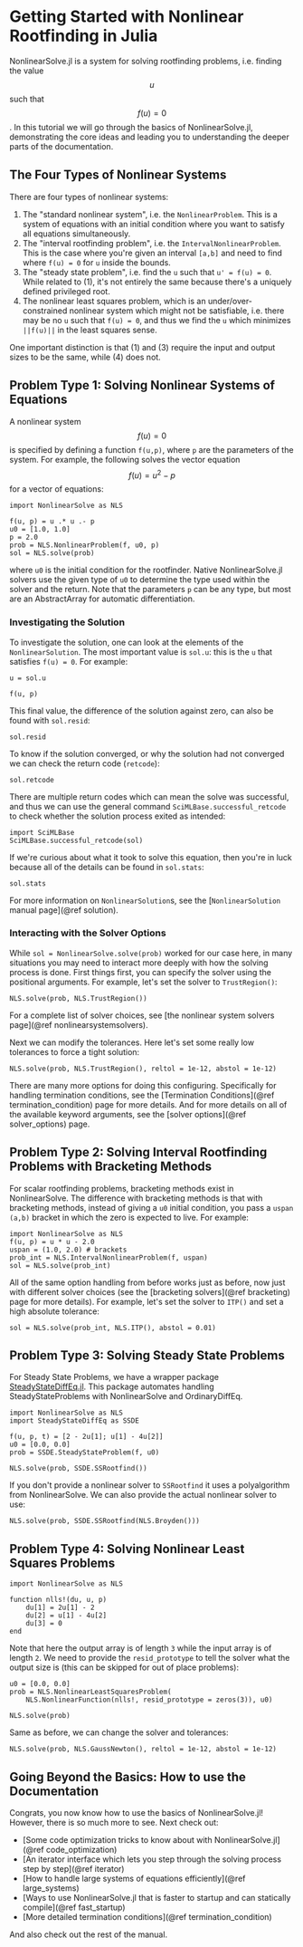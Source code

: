 # Getting Started with Nonlinear Rootfinding in Julia

NonlinearSolve.jl is a system for solving rootfinding problems, i.e. finding the value $$u$$
such that $$f(u) = 0$$. In this tutorial we will go through the basics of NonlinearSolve.jl,
demonstrating the core ideas and leading you to understanding the deeper parts of the
documentation.

## The Four Types of Nonlinear Systems

There are four types of nonlinear systems:

 1. The "standard nonlinear system", i.e. the `NonlinearProblem`. This is a system of
    equations with an initial condition where you want to satisfy all equations
    simultaneously.
 2. The "interval rootfinding problem", i.e. the `IntervalNonlinearProblem`. This is the
    case where you're given an interval `[a,b]` and need to find where `f(u) = 0` for `u`
    inside the bounds.
 3. The "steady state problem", i.e. find the `u` such that `u' = f(u) = 0`. While related
    to (1), it's not entirely the same because there's a uniquely defined privileged root.
 4. The nonlinear least squares problem, which is an under/over-constrained nonlinear system
    which might not be satisfiable, i.e. there may be no `u` such that `f(u) = 0`, and thus
    we find the `u` which minimizes `||f(u)||` in the least squares sense.

One important distinction is that (1) and (3) require the input and output sizes to be the
same, while (4) does not.

## Problem Type 1: Solving Nonlinear Systems of Equations

A nonlinear system $$f(u) = 0$$ is specified by defining a function `f(u,p)`, where `p` are
the parameters of the system. For example, the following solves the vector
equation $$f(u) = u^2 - p$$ for a vector of equations:

```@example 1
import NonlinearSolve as NLS

f(u, p) = u .* u .- p
u0 = [1.0, 1.0]
p = 2.0
prob = NLS.NonlinearProblem(f, u0, p)
sol = NLS.solve(prob)
```

where `u0` is the initial condition for the rootfinder. Native NonlinearSolve.jl solvers use
the given type of `u0` to determine the type used within the solver and the return. Note
that the parameters `p` can be any type, but most are an AbstractArray for automatic
differentiation.

### Investigating the Solution

To investigate the solution, one can look at the elements of the `NonlinearSolution`. The
most important value is `sol.u`: this is the `u` that satisfies `f(u) = 0`. For example:

```@example 1
u = sol.u
```

```@example 1
f(u, p)
```

This final value, the difference of the solution against zero, can also be found with
`sol.resid`:

```@example 1
sol.resid
```

To know if the solution converged, or why the solution had not converged we can check the
return code (`retcode`):

```@example 1
sol.retcode
```

There are multiple return codes which can mean the solve was successful, and thus we can use
the general command `SciMLBase.successful_retcode` to check whether the solution process
exited as intended:

```@example 1
import SciMLBase
SciMLBase.successful_retcode(sol)
```

If we're curious about what it took to solve this equation, then you're in luck because all
of the details can be found in `sol.stats`:

```@example 1
sol.stats
```

For more information on `NonlinearSolution`s, see the
[`NonlinearSolution` manual page](@ref solution).

### Interacting with the Solver Options

While `sol = NonlinearSolve.solve(prob)` worked for our case here, in many situations you may need to
interact more deeply with how the solving process is done. First things first, you can
specify the solver using the positional arguments. For example, let's set the solver to
`TrustRegion()`:

```@example 1
NLS.solve(prob, NLS.TrustRegion())
```

For a complete list of solver choices, see
[the nonlinear system solvers page](@ref nonlinearsystemsolvers).

Next we can modify the tolerances. Here let's set some really low tolerances to force a
tight solution:

```@example 1
NLS.solve(prob, NLS.TrustRegion(), reltol = 1e-12, abstol = 1e-12)
```

There are many more options for doing this configuring. Specifically for handling
termination conditions, see the [Termination Conditions](@ref termination_condition) page
for more details. And for more details on all of the available keyword arguments, see the
[solver options](@ref solver_options) page.

## Problem Type 2: Solving Interval Rootfinding Problems with Bracketing Methods

For scalar rootfinding problems, bracketing methods exist in NonlinearSolve. The difference
with bracketing methods is that with bracketing methods, instead of giving a `u0` initial
condition, you pass a `uspan (a,b)` bracket in which the zero is expected to live. For
example:

```@example 1
import NonlinearSolve as NLS
f(u, p) = u * u - 2.0
uspan = (1.0, 2.0) # brackets
prob_int = NLS.IntervalNonlinearProblem(f, uspan)
sol = NLS.solve(prob_int)
```

All of the same option handling from before works just as before, now just with different
solver choices (see the [bracketing solvers](@ref bracketing) page for more details). For
example, let's set the solver to `ITP()` and set a high absolute tolerance:

```@example 1
sol = NLS.solve(prob_int, NLS.ITP(), abstol = 0.01)
```

## Problem Type 3: Solving Steady State Problems

For Steady State Problems, we have a wrapper package
[SteadyStateDiffEq.jl](https://github.com/SciML/SteadyStateDiffEq.jl). This package
automates handling SteadyStateProblems with NonlinearSolve and OrdinaryDiffEq.

```@example 1
import NonlinearSolve as NLS
import SteadyStateDiffEq as SSDE

f(u, p, t) = [2 - 2u[1]; u[1] - 4u[2]]
u0 = [0.0, 0.0]
prob = SSDE.SteadyStateProblem(f, u0)

NLS.solve(prob, SSDE.SSRootfind())
```

If you don't provide a nonlinear solver to `SSRootfind` it uses a polyalgorithm from
NonlinearSolve. We can also provide the actual nonlinear solver to use:

```@example 1
NLS.solve(prob, SSDE.SSRootfind(NLS.Broyden()))
```

## Problem Type 4: Solving Nonlinear Least Squares Problems

```@example 1
import NonlinearSolve as NLS

function nlls!(du, u, p)
    du[1] = 2u[1] - 2
    du[2] = u[1] - 4u[2]
    du[3] = 0
end
```

Note that here the output array is of length `3` while the input array is of length `2`. We
need to provide the `resid_prototype` to tell the solver what the output size is (this can
be skipped for out of place problems):

```@example 1
u0 = [0.0, 0.0]
prob = NLS.NonlinearLeastSquaresProblem(
    NLS.NonlinearFunction(nlls!, resid_prototype = zeros(3)), u0)

NLS.solve(prob)
```

Same as before, we can change the solver and tolerances:

```@example 1
NLS.solve(prob, NLS.GaussNewton(), reltol = 1e-12, abstol = 1e-12)
```

## Going Beyond the Basics: How to use the Documentation

Congrats, you now know how to use the basics of NonlinearSolve.jl! However, there is so much
more to see. Next check out:

  - [Some code optimization tricks to know about with NonlinearSolve.jl](@ref code_optimization)
  - [An iterator interface which lets you step through the solving process step by step](@ref iterator)
  - [How to handle large systems of equations efficiently](@ref large_systems)
  - [Ways to use NonlinearSolve.jl that is faster to startup and can statically compile](@ref fast_startup)
  - [More detailed termination conditions](@ref termination_condition)

And also check out the rest of the manual.

